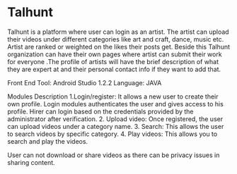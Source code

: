 # Talhunt
Talhunt is a platform where user can login as an artist. The artist can upload their videos under
different categories like art and craft, dance, music etc. Artist are ranked or weighted on the likes
their posts get. Beside this Talhunt organization can have their own pages where artist can submit
their work for everyone .The profile of artists will have the brief description of what they are
expert at and their personal contact info if they want to add that.

Front End Tool: Android Studio 1.2.2
Language: JAVA

Modules Description
1.Login/register:
It allows a new user to create their own profile. Login modules authenticates the user and gives
access to his profile. Hirer can login based on the credentials provided by the administrator after
verification.
2. Upload video:
Once registered, the user can upload videos under a category name.
3. Search:
This allows the user to search videos by specific category.
4. Play videos:
This allows you to search and play the videos.

User can not download or share videos as there can be privacy issues in sharing content.
